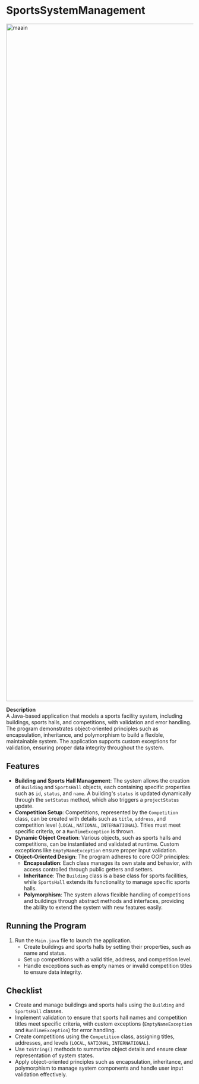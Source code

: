 # **SportsSystemManagement**
<img width="1820" alt="maain" src="https://github.com/user-attachments/assets/8647d621-f59d-4a4e-b22a-880f28246f24">

**Description**  
A Java-based application that models a sports facility system, including buildings, sports halls, and competitions, with validation and error handling. The program demonstrates object-oriented principles such as encapsulation, inheritance, and polymorphism to build a flexible, maintainable system. The application supports custom exceptions for validation, ensuring proper data integrity throughout the system.

## **Features**

- **Building and Sports Hall Management**: The system allows the creation of `Building` and `SportsHall` objects, each containing specific properties such as `id`, `status`, and `name`. A building's `status` is updated dynamically through the `setStatus` method, which also triggers a `projectStatus` update.
- **Competition Setup**: Competitions, represented by the `Competition` class, can be created with details such as `title`, `address`, and competition level (`LOCAL`, `NATIONAL`, `INTERNATIONAL`). Titles must meet specific criteria, or a `RunTimeException` is thrown.
- **Dynamic Object Creation**: Various objects, such as sports halls and competitions, can be instantiated and validated at runtime. Custom exceptions like `EmptyNameException` ensure proper input validation.
- **Object-Oriented Design**: The program adheres to core OOP principles:
  - **Encapsulation**: Each class manages its own state and behavior, with access controlled through public getters and setters.
  - **Inheritance**: The `Building` class is a base class for sports facilities, while `SportsHall` extends its functionality to manage specific sports halls.
  - **Polymorphism**: The system allows flexible handling of competitions and buildings through abstract methods and interfaces, providing the ability to extend the system with new features easily.

## **Running the Program**

1. Run the `Main.java` file to launch the application.
   - Create buildings and sports halls by setting their properties, such as name and status.
   - Set up competitions with a valid title, address, and competition level.
   - Handle exceptions such as empty names or invalid competition titles to ensure data integrity.

## **Checklist**

- Create and manage buildings and sports halls using the `Building` and `SportsHall` classes.
- Implement validation to ensure that sports hall names and competition titles meet specific criteria, with custom exceptions (`EmptyNameException` and `RunTimeException`) for error handling.
- Create competitions using the `Competition` class, assigning titles, addresses, and levels (`LOCAL`, `NATIONAL`, `INTERNATIONAL`).
- Use `toString()` methods to summarize object details and ensure clear representation of system states.
- Apply object-oriented principles such as encapsulation, inheritance, and polymorphism to manage system components and handle user input validation effectively.
